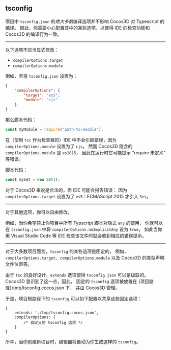 
## tsconfig

项目中 `tsconfig.json` 的*绝大多数*编译选项并不影响 Cocos3D 对 Typescript 的编译。
因此，你需要小心配置其中的某些选项，以使得 IDE 的检查功能和 Cocos3D 的编译行为一致。

----

以下选项不应当显式修改：

- `compilerOptions.target`
- `compilerOptions.module`

例如，若将 `tsconfig.json` 设置为：
```json
{
    "compilerOptions": {
        "target": "es5",
        "module": "cjs"
    }
}
```
那么脚本代码：

```ts
const myModule = require("path-to-module");
```
在（使用 `tsc` 作为检查器的）IDE 中不会引起错误，因为`compilerOptions.module` 设置为了 `cjs`。
然而 Cocos3D 隐含的 `compilerOptions.module` 是 `es2015`，
因此在运行时它可能提示 "require 未定义" 等错误。

脚本代码：

```ts
const mySet = new Set();
```
对于 Cocos3D 来说是合法的，但 IDE 可能会报告错误：
因为`compilerOptions.target` 设置为了 `es5`：ECMAScript 2015 才引入 `Set`。

----

对于其他选项，你可以自由修改。

例如，当你希望禁止你项目中所有 Typscript 脚本对隐式 `any` 的使用，
你就可以在 `tsconfig.json` 中将 `compilerOptions.noImplicitAny` 设为 `true`，
如此当你用 Visual Studio Code 等 IDE 检查该文件时就会收到相应的错误提示。

----

对于大多数项目而言，`tsconfig` 的某些选项是固定的，
例如，`compilerOptions.target`、`compilerOptions.module` 以及 Cocos3D 的类型声明文件位置等。

由于 `tsc` 的良好设计，`extends` 选项使得 `tsconfig.json` 可以是级联的。
Cocos3D 意识到了这一点，因此，
固定的 `tsconfig` 选项被放置在 {项目路径}/tmp/tsconfig.cocos.json 下，
并由 Cocos3D 管理。

于是，项目根路径下的 `tsconfig` 可以如下配置以共享这些固定选项：
```
{
    extends: './tmp/tsconfig.cocos.json',
    compilerOptions: {
        /* 自定义的 tsconfig 选项 */
    }
}
```

所幸，当你创建新项目时，编辑器将自动为你生成这样的 `tsconfig`。